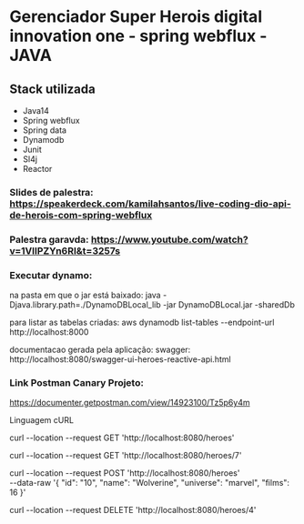 
#  Gerenciador Super Herois digital innovation one - spring webflux - JAVA

## Stack utilizada

  * Java14
  * Spring webflux
  * Spring data
  * Dynamodb
  * Junit
  * Sl4j
  * Reactor
  

### Slides de palestra: https://speakerdeck.com/kamilahsantos/live-coding-dio-api-de-herois-com-spring-webflux

### Palestra garavda: https://www.youtube.com/watch?v=1VllPZYn6RI&t=3257s





### Executar dynamo: 

 na pasta em que o jar está baixado: java -Djava.library.path=./DynamoDBLocal_lib -jar DynamoDBLocal.jar -sharedDb
 
para listar as tabelas criadas:  aws dynamodb list-tables --endpoint-url http://localhost:8000


documentacao gerada pela aplicação: swagger: http://localhost:8080/swagger-ui-heroes-reactive-api.html


### Link Postman Canary Projeto:

https://documenter.getpostman.com/view/14923100/Tz5p6y4m 

Linguagem cURL

curl --location --request GET 'http://localhost:8080/heroes'

curl --location --request GET 'http://localhost:8080/heroes/7'

curl --location --request POST 'http://localhost:8080/heroes' \
--data-raw '{
        "id": "10",
        "name": "Wolverine",
        "universe": "marvel",
        "films": 16
}'

curl --location --request DELETE 'http://localhost:8080/heroes/4'
